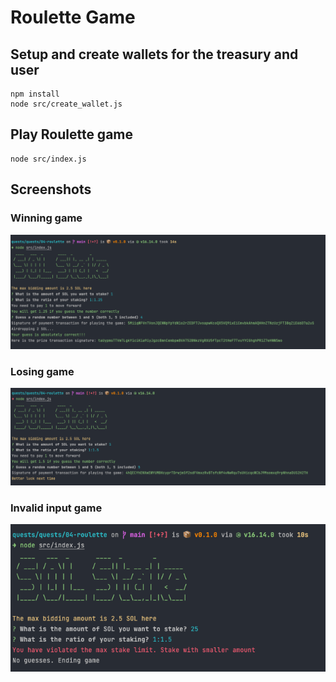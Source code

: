 # Roulette Game

## Setup and create wallets for the treasury and user

```shell
npm install
node src/create_wallet.js
```

## Play Roulette game

```shell
node src/index.js
```

## Screenshots

### Winning game

![Winning game screenshot](./images/winning_game.png "Winning game screenshot")

### Losing game

![Losing game screenshot](./images/losing_game.png "Losing game screenshot")

### Invalid input game

![Invalid input game screenshot](./images/invalid_input_game.png "Invalid input game screenshot")
